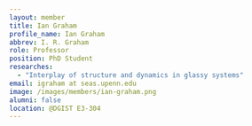 ```yaml
---
layout: member
title: Ian Graham
profile_name: Ian Graham
abbrev: I. R. Graham
role: Professor
position: PhD Student
researches:
  - "Interplay of structure and dynamics in glassy systems"
email: igraham at seas.upenn.edu
image: /images/members/ian-graham.png
alumni: false
location: @DGIST E3-304
---
```

